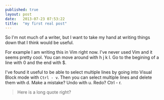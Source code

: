 ```yaml
---
published: true
layout: post
date:   2013-07-23 07:53:22
title:  "my first real post"
---
```


So I'm not much of a writer, but I want to take my hand at writing things down that I think would be useful. 

For example I am writing this in Vim right now. I've never used Vim and it seems pretty cool. You can move around with h j k l. Go to the begining of a line with 0 and the end with $. 

I've found it useful to be able to select multiple lines by going into Visual Block mode with `Ctrl - v`. Then you can select multiple lines and delete them with d. Make a mistake? Undo with u. Redo? Ctrl - r.



> Here is a long quote right?
